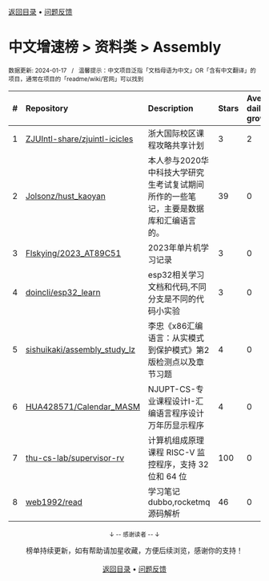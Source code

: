 <a href="https://gitee.com/GrowingGit/GitHub-Chinese-Top-Charts#github中文排行榜">返回目录</a> • <a href="/content/docs/feedback.md">问题反馈</a>

# 中文增速榜 > 资料类 > Assembly
<sub>数据更新: 2024-01-17&nbsp;&nbsp;&nbsp;/&nbsp;&nbsp;&nbsp;温馨提示：中文项目泛指「文档母语为中文」OR「含有中文翻译」的项目，通常在项目的「readme/wiki/官网」可以找到</sub>

|#|Repository|Description|Stars|Average daily growth|Updated|
|:-|:-|:-|:-|:-|:-|
|1|[ZJUIntl-share/zjuintl-icicles](https://github.com/ZJUIntl-share/zjuintl-icicles)|浙大国际校区课程攻略共享计划|3|2|2024-01-16|
|2|[Jolsonz/hust_kaoyan](https://github.com/Jolsonz/hust_kaoyan)|本人参与2020华中科技大学研究生考试复试期间所作的一些笔记，主要是数据库和汇编语言的。|39|0|2024-01-11|
|3|[Flskying/2023_AT89C51](https://github.com/Flskying/2023_AT89C51)|2023年单片机学习记录|3|0|2023-12-13|
|4|[doincli/esp32_learn](https://github.com/doincli/esp32_learn)|esp32相关学习文档和代码,不同分支是不同的代码小实验|3|0|2023-08-04|
|5|[sishuikaki/assembly_study_lz](https://github.com/sishuikaki/assembly_study_lz)|李忠《x86汇编语言：从实模式到保护模式》第2版检测点以及章节习题|4|0|2023-08-24|
|6|[HUA428571/Calendar_MASM](https://github.com/HUA428571/Calendar_MASM)|NJUPT-CS-专业课程设计I-汇编语言程序设计 万年历显示程序|4|0|2023-11-10|
|7|[thu-cs-lab/supervisor-rv](https://github.com/thu-cs-lab/supervisor-rv)|计算机组成原理课程 RISC-V 监控程序，支持 32 位和 64 位|100|0|2023-09-21|
|8|[web1992/read](https://github.com/web1992/read)|学习笔记 dubbo,rocketmq 源码解析|46|0|2024-01-04|

<div align="center">
    <p><sub>↓ -- 感谢读者 -- ↓</sub></p>
    榜单持续更新，如有帮助请加星收藏，方便后续浏览，感谢你的支持！
</div>

<br/>

<div align="center"><a href="https://gitee.com/GrowingGit/GitHub-Chinese-Top-Charts#github中文排行榜">返回目录</a> • <a href="/content/docs/feedback.md">问题反馈</a></div>
